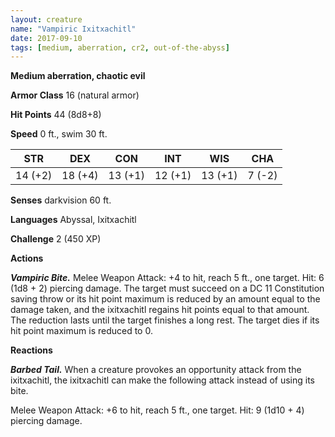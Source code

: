 ```yaml
---
layout: creature
name: "Vampiric Ixitxachitl"
date: 2017-09-10
tags: [medium, aberration, cr2, out-of-the-abyss]
---
```


**Medium aberration, chaotic evil**

**Armor Class** 16 (natural armor)

**Hit Points** 44 (8d8+8)

**Speed** 0 ft., swim 30 ft.

|   STR   |   DEX   |   CON   |   INT   |   WIS   |   CHA   |
|:-----:|:-----:|:-----:|:-----:|:-----:|:-----:|
| 14 (+2) | 18 (+4) | 13 (+1) | 12 (+1) | 13 (+1) | 7 (-2) |

**Senses** darkvision 60 ft.

**Languages** Abyssal, Ixitxachitl

**Challenge** 2 (450 XP)

**Actions**

***Vampiric Bite.*** Melee Weapon Attack: +4 to hit, reach 5 ft., one target. Hit: 6 (1d8 + 2) piercing damage. The target must succeed on a DC 11 Constitution saving throw or its hit point maximum is reduced by an amount equal to the damage taken, and the ixitxachitl regains hit points equal to that amount. The reduction lasts until the target finishes a long rest. The target dies if its hit point maximum is reduced to 0.

**Reactions**

***Barbed Tail.*** When a creature provokes an opportunity attack from the ixitxachitl, the ixitxachitl can make the following attack instead of using its bite.

Melee Weapon Attack: +6 to hit, reach 5 ft., one target. Hit: 9 (1d10 + 4) piercing damage.

